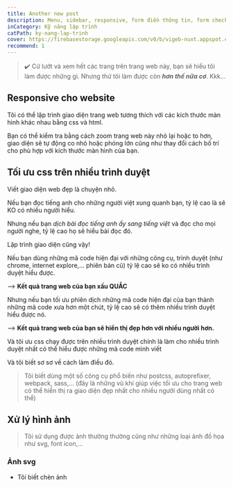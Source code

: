 ```yaml
---
title: Another new post
description: Menu, sidebar, responsive, form điền thông tin, form check,... Nói chung, cứ xem giao diện trang web này đi thì sẽ biết (nhưng tôi còn làm được hơn thế nữa:).....
inCategory: Kỹ năng lập trình
catPath: ky-nang-lap-trinh
cover: https://firebasestorage.googleapis.com/v0/b/vigeb-nuxt.appspot.com/o/alone-vigeb-500.webp?alt=media&token=7aecbfa8-4685-4c45-ae9d-5c2f825035eb
recommend: 1
---
```


> ✔️ Cứ lướt và xem hết các trang trên trang web này, bạn sẽ hiểu tôi làm được những gì. Nhưng thứ tôi làm được còn ***hơn thế nữa cơ***. Kkk...

## Responsive cho website

Tôi có thể lập trình giao diện trang web tương thích với các kích thước màn hình khác nhau bằng css và html.

Bạn có thể kiểm tra bằng cách zoom trang web này nhỏ lại hoặc to hơn, giao diện sẽ tự động co nhỏ hoặc phóng lớn cũng như thay đổi cách bố trí cho phù hợp với kích thước màn hình của bạn.

## Tối ưu css trên nhiều trình duyệt

Viết giao diện web đẹp là chuyện nhỏ.

Nếu bạn đọc tiếng anh cho những người việt xung quanh bạn, tỷ lệ cao là sẽ KO có nhiều người hiểu.

Nhưng nếu bạn *dịch bài đọc tiếng anh ấy sang tiếng việt* và đọc cho mọi người nghe, tỷ lệ cao họ sẽ hiểu bài đọc đó.

Lập trình giao diện cũng vậy!

Nếu bạn dùng những mã code hiện đại với những công cụ, trình duyệt (như chrome, internet explore,... phiên bản cũ) tỷ lệ cao sẽ ko có nhiều trình duyệt hiểu được.

--> **Kết quả trang web của bạn xấu QUẮC**

Nhưng nếu bạn tối ưu phiên dịch những mã code hiện đại của bạn thành những mã code xưa hơn một chút, tỷ lệ cao sẽ có thêm nhiều trình duyệt hiểu được nó.

--> **Kết quả trang web của bạn sẽ hiển thị đẹp hơn với nhiều người hơn.**

Và tôi ưu css chạy được trên nhiều trình duyệt chính là làm cho nhiều trình duyệt nhất có thể hiểu được những mã code mình viết

Và tôi biết sơ sơ về cách làm điều đó.

> Tôi biết dùng một số công cụ phổ biến như postcss, autoprefixer, webpack, sass,... (đây là những vũ khí giúp việc tối ưu cho trang web có thể hiển thị ra giao diện đẹp nhất cho nhiều người dùng nhất có thể)

## Xử lý hình ảnh

> Tôi sử dụng được ảnh thường thường cũng như những loại ảnh đồ họa như svg, font icon,...

### Ảnh svg

- Tôi biết chèn ảnh